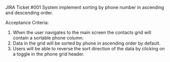 JIRA Ticket #001
System implement sorting by phone number in ascending and descending order.

Acceptance Criteria:

1. When the user navigates to the main screen the contacts grid
will contain a sortable phone column.
2. Data in the grid will be sorted by phone in ascending order by default.
3. Users will be able to reverse the sort direction of the data by clicking
on a toggle in the phone grid header.